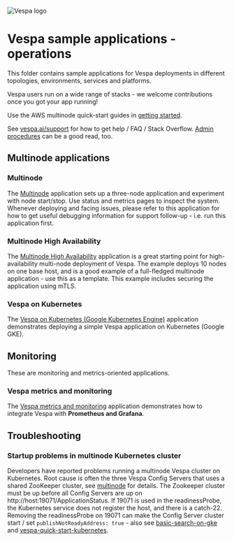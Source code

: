 
<!-- Copyright Yahoo. Licensed under the terms of the Apache 2.0 license. See LICENSE in the project root. -->

![Vespa logo](https://vespa.ai/assets/vespa-logo-color.png)

# Vespa sample applications - operations

This folder contains sample applications for Vespa deployments in different topologies,
environments, services and platforms.

Vespa users run on a wide range of stacks - we welcome contributions once you got your app running!

Use the AWS multinode quick-start guides in [getting started](https://docs.vespa.ai/en/getting-started.html).

See [vespa.ai/support](https://vespa.ai/support) for how to get help / FAQ / Stack Overflow.
[Admin procedures](https://docs.vespa.ai/en/operations/admin-procedures.html) can be a good read, too.

## Multinode applications


### Multinode
The [Multinode](multinode/) application sets up a three-node application and experiment with node start/stop.
Use status and metrics pages to inspect the system.
Whenever deploying and facing issues, please refer to this application for how to get useful debugging information for support follow-up - i.e. run this application first.

### Multinode High Availability
The [Multinode High Availability](multinode-HA/) application is a great starting point for high-availability multi-node deployment of Vespa.
The example deploys 10 nodes on one base host, and is a good example of a full-fledged multinode application -
use this as a template. This example includes securing the application using mTLS.


### Vespa on Kubernetes 
The [Vespa on Kubernetes (Google Kubernetes Engine)](basic-search-on-gke/)
application demonstrates deploying a simple Vespa application on Kubernetes (Google GKE).

## Monitoring
These are monitoring and metrics-oriented applications.

### Vespa metrics and monitoring
The [Vespa metrics and monitoring](monitoring/album-recommendation-monitoring/)
application demonstrates how to integrate Vespa with **Prometheus and Grafana**.


## Troubleshooting


### Startup problems in multinode Kubernetes cluster
Developers have reported problems running a multinode Vespa cluster on Kubernetes.
Root cause is often the three Vespa Config Servers that uses a shared ZooKeeper cluster,
see [multinode](multinode) for details.
The Zookeeper cluster must be up before all Config Servers are up on http://host:19071/ApplicationStatus.
If 19071 is used in the readinessProbe, the Kubernetes service does not register the host, and there is a catch-22.
Removing the readinessProbe on 19071 can make the Config Server cluster start /
set `publishNotReadyAddress: true` - also see [basic-search-on-gke](basic-search-on-gke) and 
[vespa-quick-start-kubernetes](https://docs.vespa.ai/en/vespa-quick-start-kubernetes.html).

